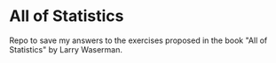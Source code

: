 # All of Statistics

Repo to save my answers to the exercises proposed in the book "All of Statistics" by Larry Waserman.
